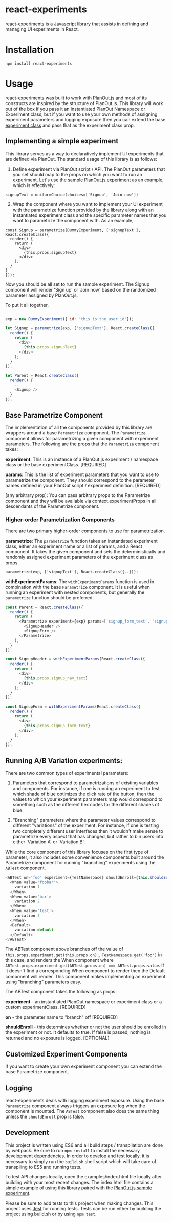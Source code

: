 react-experiments
====================

react-experiments is a Javascript library that assists in defining and managing UI experiments in React.

# Installation

```
npm install react-experiments
```

# Usage

react-experiments was built to work with [PlanOut.js](https://www.github.com/HubSpot/PlanOut.js) and most of its constructs are inspired by the structure of PlanOut.js. This library will work out of the box if you pass it an instantiated PlanOut Namespace or Experiment class, but if you want to use your own methods of assigning experiment parameters and logging exposure then you can extend the base [experiment class](https://github.com/HubSpot/react-experiments/blob/master/src/experimentClass.js) and pass that as the experiment class prop.


## Implementing a simple experiment

This library serves as a way to declaratively implement UI experiments that are defined via PlanOut. The standard usage of this library is as follows:

1) Define experiment via PlanOut script / API. The PlanOut parameters that you set should map to the props on which you want to run an experiment. Let's use the [sample PlanOut.js experiment](https://github.com/HubSpot/PlanOut.js/blob/master/examples/sample_planout_es5.js#L41) as an example, which is effectively: 

```
signupText = uniformChoice(choices=['Signup', 'Join now'])
```

2) Wrap the component where you want to implement your UI experiment with the parametrize function provided by the library along with an instantiated experiment class and the specific parameter names that you want to parametrize the component with. As an example,

```
const Signup = parametrize(DummyExperiment, ['signupText'], React.createClass({
  render() {
    return (
      <div>
        {this.props.signupText}
      </div>
    );
  }
}
}));
```

Now you should be all set to run the sample experiment. The Signup component will render 'Sign up' or 'Join now' based on the randomized parameter assigned by PlanOut.js.

To put it all together,

```javascript

exp = new DummyExperiment({ id: 'this_is_the_user_id'});

let Signup = parametrize(exp, ['signupText'], React.createClass({
  render() {
    return (
      <div>
        {this.props.signupText}
      </div>
    );
  }
});

let Parent = React.createClass({
  render() {
    ...
    <Signup />
  }
});
```


## Base Parametrize Component

The implementation of all the components provided by this library are wrappers around a base ```Parametrize``` component. The ```Parametrize``` component allows for parametrizing a given component with experiment parameters. The following are the props that the ```Parametrize``` component takes:

**experiment**: This is an instance of a PlanOut.js experiment / namespace class or the base experimentClass. [REQUIRED]


**params**: This is the list of experiment parameters that you want to use to parametrize the component. They should correspond to the parameter names defined in your PlanOut script / experiment definition. [REQUIRED]

[any arbitrary prop]: You can pass arbitrary props to the Parametrize component and they will be available via context.experimentProps in all descendants of the Parametrize component.

### Higher-order Parametrization Components

There are two primary higher-order components to use for parametrization. 

**parametrize**: The ```parametrize``` function takes an instantiated experiment class, either an experiment name or a list of params, and a React component. It takes the given component and sets the deterministically and randomly assigned experiment parameters of the experiment class as props.

```parametrize(exp, ['signupText'], React.createClass({..}));```

**withExperimentParams**: The ```withExperimentParams``` function is used in combination with the base ```Parametrize``` component. It is useful when running an experiment with nested components, but generally the ```parametrize``` function should be preferred.


```javascript
const Parent = React.createClass({
  render() {
    return (
      <Parametrize experiment={exp} params=['signup_form_text', 'signup_nav_text']>
        <SignupHeader />
        <SignupForm />
      </Parametrize>
    );
  }
});

const SignupHeader = withExperimentParams(React.createClass({
  render() {
    return (
      <div>
        {this.props.signup_nav_text}
      </div>
    );
  }
});

const SignupForm = withExperimentParams(React.createClass({
  render() {
    return (
      <div>
        {this.props.signup_form_text}
      </div>
    );
  }
});
```


## Running A/B Variation experiments:

There are two common types of experimental parameters:

1) Parameters that correspond to parametrizations of existing variables and components. For instance, if one is running an experiment to test which shade of blue optimizes the click rate of the button, then the values to which your experiment parameters map would correspond to something such as the different hex codes for the different shades of blue.

2) "Branching" parameters where the parameter values correspond to different "variations" of the experiment. For instance, if one is testing two completely different user interfaces then it wouldn't make sense to parametrize every aspect that has changed, but rather to bin users into either 'Variation A' or 'Variation B'.

While the core component of this library focuses on the first type of parameter, it also includes some convenience components built around the Parametrize component for running "branching" experiments using the ```ABTest``` component.

```javascript
<ABTest on='foo' experiment={TestNamespace} shouldEnroll={this.shouldEnroll()}>
  <When value='foobar'>
    variation 1
  </When>
  <When value='bar'>
    variation 2
  </When>
  <When value='test'>
    variation 3
  </When>
  <Default>
    variation default
  </Default>
</ABTest>
```

The ABTest component above branches off the value of ```this.props.experiment.get(this.props.on);```, ```TestNamespace.get('foo')``` in this case, and renders the When component where ```ABTest.props.experiment.get(ABTest.props.on) === ABTest.props.value```. If it doesn't find a corresponding When component to render then the Default component will render. This component makes implementing an experiment using "branching" parameters easy.

The ABTest component takes the following as props:

**experiment** - an instantiated PlanOut namespace or experiment class or a custom experimentClass. [REQUIRED]

**on** - the parameter name to "branch" off [REQUIRED]

**shouldEnroll** - this determines whether or not the user should be enrolled in the experiment or not. It defaults to true. If false is passed, nothing is returned and no exposure is logged. [OPTIONAL]

## Customized Experiment Components

If you want to create your own experiment component you can extend the base Parametrize component.

## Logging

react-experiments deals with logging experiment exposure. Using the base ```Parametrize``` component always triggers an exposure log when the component is mounted. The ```ABTest``` component also does the same thing unless the ```shouldEnroll``` prop is false.

## Development

This project is written using ES6 and all build steps / transpilation are done by webpack. Be sure to run ```npm install``` to install the necessary development dependencies. In order to develop and test locally, it is necessary to simply run the ```build.sh``` shell script which will take care of transpiling to ES5 and running tests.

To test API changes locally, open the examples/index.html file locally after building with your most recent changes. The index.html file contains a simple example of using this library paired with the [PlanOut.js sample experiment](https://github.com/HubSpot/PlanOut.js/blob/master/examples/sample_planout_es5.js).

Please be sure to add tests to this project when making changes. This project uses [Jest](https://facebook.github.io/jest/) for running tests. Tests can be run either by building the project using build.sh or by using ```npm test```.
